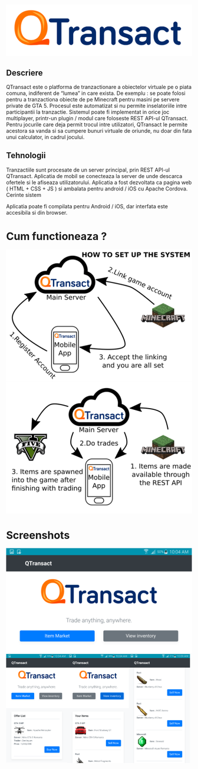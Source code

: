 <img src="docs/QTransact.png">

## Descriere

QTransact este o platforma de tranzactionare a obiectelor virtuale pe o piata comuna, indiferent de “lumea” in care exista. De exemplu : se poate folosi pentru a tranzactiona obiecte de pe Minecraft pentru masini pe servere private de GTA 5. Procesul este automatizat si nu permite inselatoriile intre participantii la tranzactie. Sistemul poate fi implementat in orice joc multiplayer, printr-un plugin / modul care foloseste REST API-ul QTransact.
Pentru jocurile care deja permit trocul intre utilizatori, QTransact le permite acestora sa vanda si sa cumpere bunuri virtuale de oriunde, nu doar din fata unui calculator, in cadrul jocului.

## Tehnologii

Tranzactiile sunt procesate de un server principal, prin REST API-ul QTransact.
Aplicatia de mobil se conecteaza la server de unde descarca ofertele si le afiseaza utilizatorului.
Aplicatia a fost dezvoltata ca pagina web ( HTML + CSS + JS ) si ambalata pentru android / iOS cu Apache Cordova.
Cerinte sistem

Aplicatia poate fi compilata pentru Android / iOS, dar interfata este accesibila si din browser.

# Cum functioneaza ?

<img src="docs/scheme1.png">
<img src="docs/scheme2.png">

# Screenshots

<img src="docs/screenshot3.png">
<img src="docs/screenshot1.png" width="33%"><img src="docs/screenshot2.png" width="33%"><img src="docs/screenshot5.png" width="33%">
